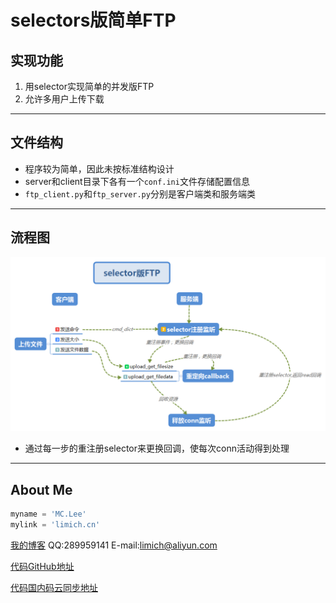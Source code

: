 ﻿# selectors版简单FTP



## 实现功能

1. 用selector实现简单的并发版FTP
2. 允许多用户上传下载



------

## 文件结构

- 程序较为简单，因此未按标准结构设计
- server和client目录下各有一个`conf.ini`文件存储配置信息
- `ftp_client.py`和`ftp_server.py`分别是客户端类和服务端类

----

## 流程图

![](selector版FTP.png)

- 通过每一步的重注册selector来更换回调，使每次conn活动得到处理

------

## About Me
```python
myname = 'MC.Lee'
mylink = 'limich.cn'
```
[我的博客](https://limich.cn)
QQ:289959141
E-mail:limich@aliyun.com

[代码GitHub地址](https://github.com/limingchang/python_study_task.git)

[代码国内码云同步地址](https://git.oschina.net/limich/python_study.git)